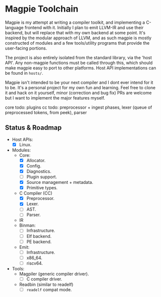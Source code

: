 # Magpie Toolchain

Magpie is my attempt at writing a compiler toolkit, and implementing a C-language frontend with it. Initially I plan to emit LLVM-IR and use their backend, but will replace that with my own backend at some point. It's inspired by the modular approach of LLVM, and as such magpie is mostly constructed of modules and a few tools/utility programs that provide the user-facing portions.

The project is also entirely isolated from the standard library, via the 'host API'. Any non-magpie functions must be called through this, which should make magpie easy to port to other platforms. Host API implementations can be found in `hosts/`.

Magpie isn't intended to be your next compiler and I dont ever intend for it to be. It's a personal project for my own fun and learning. Feel free to clone it and hack on it yourself, minor (correction and bug fix) PRs are welcome but I want to implement the major features myself.

core todo: plugins
cc todo: preprocessor + ingest phases, lexer (queue of preprocessed tokens, from peek), parser

## Status & Roadmap
- Host APIs:
    - [x] Linux.
- Modules:
    - Core:
        - [x] Allocator.
        - [x] Config.
        - [x] Diagnostics.
        - [ ] Plugin support.
        - [x] Source management + metadata.
        - [x] Primitive types.
    - C Compiler (CC)
        - [x] Preprocessor.
        - [x] Lexer.
        - [ ] AST.
        - [ ] Parser.
    - IR
    - Binman:
        - [ ] Infrastructure.
        - [ ] Elf backend.
        - [ ] PE backend.
    - Emit:
        - [ ] Infrastructure.
        - [ ] x86_64.
        - [ ] riscv64.
- Tools:
    - Magpiler (generic compiler driver).
        - [ ] C compiler driver.
    - Readbin (similar to readelf)
        - [ ] `readelf` compat mode.

